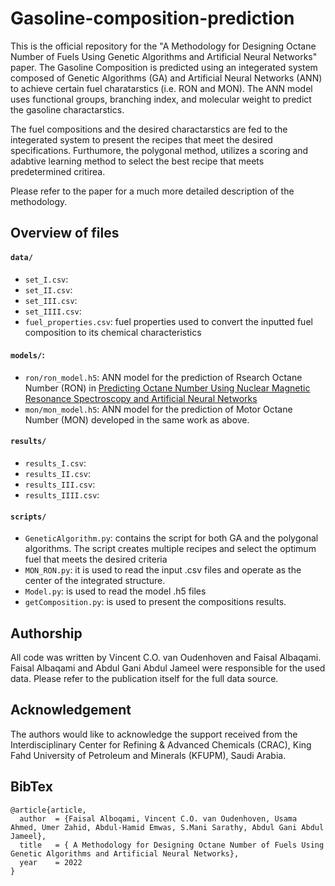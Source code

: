 # Gasoline-composition-prediction


This is the official repository for the "A Methodology for Designing Octane Number of Fuels Using Genetic Algorithms and Artificial Neural Networks" paper. The Gasoline Composition is predicted using an integerated system composed of Genetic Algorithms (GA) and Artificial Neural Networks (ANN) to achieve certain fuel charatarstics (i.e. RON and MON). The ANN model uses functional groups, branching index, and molecular weight to predict the gasoline charactarstics.

The fuel compositions and the desired charactarstics are fed to the integerated system to present the recipes that meet the desired specifications. Furthumore, the polygonal method, utilizes a scoring and adabtive learning method to select the best recipe that meets predetermined critirea. 

Please refer to the paper for a much more detailed description of the methodology.

## Overview of files

#### `data/`
* `set_I.csv`: 
* `set_II.csv`: 
* `set_III.csv`: 
* `set_IIII.csv`: 
* `fuel_properties.csv`: fuel properties used to convert the inputted fuel composition to its chemical characteristics

#### `models/`: 
* `ron/ron_model.h5`: ANN model for the prediction of Rsearch Octane Number (RON) in [Predicting Octane Number Using Nuclear Magnetic Resonance Spectroscopy and Artificial Neural Networks](https://pubs.acs.org/doi/abs/10.1021/acs.energyfuels.8b00556)
* `mon/mon_model.h5`: ANN model for the prediction of Motor Octane Number (MON) developed in the same work as above.

#### `results/`
* `results_I.csv`:
* `results_II.csv`:
* `results_III.csv`:
* `results_IIII.csv`:

#### `scripts/`
* `GeneticAlgorithm.py`: contains the script for both GA and the polygonal algorithms. The script creates multiple recipes and select the optimum fuel that meets the desired criteria
* `MON_RON.py`: it is used to read the input .csv files and operate as the center of the integrated structure. 
* `Model.py`: is used to read the model .h5 files
* `getComposition.py`: is used to present the compositions results.

## Authorship

All code was written by Vincent C.O. van Oudenhoven and Faisal Albaqami. 
Faisal Albaqami and Abdul Gani Abdul Jameel were responsible for the used data. Please refer to the publication itself for the full data source.


## Acknowledgement

The authors would like to acknowledge the support received from the Interdisciplinary Center for Refining & Advanced Chemicals (CRAC), King Fahd University of Petroleum and Minerals (KFUPM), Saudi Arabia.


## BibTex
```
@article{article,
  author  = {Faisal Alboqami, Vincent C.O. van Oudenhoven, Usama Ahmed, Umer Zahid, Abdul-Hamid Emwas, S.Mani Sarathy, Abdul Gani Abdul Jameel}, 
  title   = { A Methodology for Designing Octane Number of Fuels Using Genetic Algorithms and Artificial Neural Networks},
  year    = 2022
}
```

